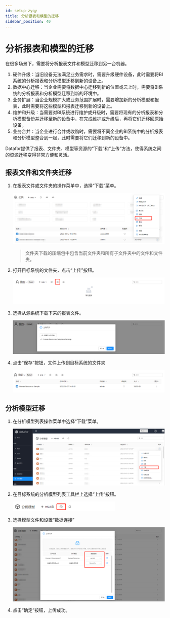 ```yaml
---
id: setup-zyqy
title: 分析报表和模型的迁移
sidebar_position: 40
---
```

# 分析报表和模型的迁移

在很多场景下，需要将分析报表文件和模型迁移到另一台机器。

1. 硬件升级：当旧设备无法满足业务需求时，需要升级硬件设备，此时需要将BI系统的分析报表和分析模型迁移到新的设备上。
2. 数据中心迁移：当企业需要将数据中心迁移到新的位置或云上时，需要将BI系统的分析报表和分析模型迁移到新的环境中。
3. 业务扩展：当企业规模扩大或业务范围扩展时，需要增加新的分析模型和报表，此时需要将这些模型和报表迁移到新的设备上。
4. 维护和升级：当需要对BI系统进行维护或升级时，需要将现有的分析报表和分析模型备份并迁移至新的设备中，在完成维护或升级后，再将它们迁移回原始设备。
5. 业务合并：当企业进行合并或收购时，需要将不同企业的BI系统中的分析报表和分析模型整合到一起，此时需要将它们迁移到新的设备中。

Datafor提供了报表、文件夹、模型等资源的“下载”和“上传”方法，使得系统之间的资源迁移变得非常方便和灵活。

## 报表文件和文件夹迁移

1. 在报表文件或文件夹的操作菜单中，选择“下载”菜单。

   <div align="left"><img src="../../static/img/datafor/setup/image-20220907145939934.png"  /></div>

   > 文件夹下载的压缩包中包含当前文件夹和所有子文件夹中的文件和文件夹。

2. 打开目标系统的文件夹，点击“上传”按钮。

   <div align="left"><img src="../../static/img/datafor/setup/image-20220907144454795.png"  /></div>

3. 选择从源系统下载下来的报表文件。

   <div align="left"><img src="../../static/img/datafor/setup/image-20220907144556155.png"  /></div>

4. 点击“保存”按钮，文件上传到目标系统的文件夹

   <div align="left"><img src="../../static/img/datafor/setup/image-20220907144636097.png"  /></div>

## 分析模型迁移

1. 在分析模型列表操作菜单中选择“下载”菜单。

   <div align="left"><img src="../../static/img/datafor/setup/image-20220907150409540.png"  /></div>

2. 在目标系统的分析模型列表工具栏上选择“上传”按钮。

   <div align="left"><img src="../../static/img/datafor/setup/image-20220907151117339.png"  width="67%"/></div>

3. 选择模型文件和设置“数据连接”

   <div align="left"><img src="../../static/img/datafor/setup/image-20220907151031353.png"  /></div>

4. 点击“确定”按钮，上传成功。



